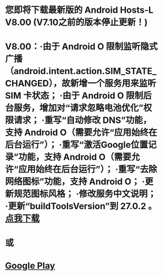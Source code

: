 您即将下载最新版的 Android Hosts-L V8.00 (V7.10之前的版本停止更新！)
===============
V8.00：·由于 Android O 限制监听隐式广播（android.intent.action.SIM_STATE_CHANGED），故新增一个服务用来监听 SIM 卡状态；
    ·由于 Android O 限制后台服务，增加对“请求忽略电池优化”权限请求；
    ·重写“自动修改 DNS”功能，支持 Android O（需要允许“应用始终在后台运行”）；
    ·重写“激活Google位置记录”功能，支持 Android O（需要允许“应用始终在后台运行”）；
    ·重写“去除网络图标”功能，支持 Android O；
    ·更新规范图标风格；
    ·修改服务中文说明；
    ·更新“buildToolsVersion”到 27.0.2 。
[点我下载](https://github.com/lack006/Android-Hosts-L/raw/master/apk/Android_Hosts-L.apk)
===============
或
===============
[Google Play](https://play.google.com/store/apps/details?id=com.lack006.hosts_l)
===============

